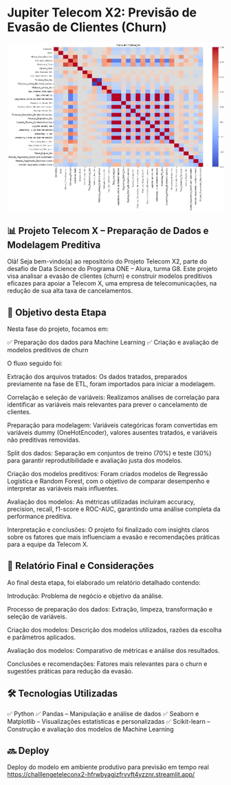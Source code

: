 <h1>Jupiter Telecom X2: Previsão de Evasão de Clientes (Churn)</h1>

<img src="img1.jpg" alt="Visão geral do projeto Telecom X" width="600"/>

<h2>📊 Projeto Telecom X – Preparação de Dados e Modelagem Preditiva</h2>
Olá! Seja bem-vindo(a) ao repositório do Projeto Telecom X2, parte do desafio de Data Science do Programa ONE – Alura, turma G8. Este projeto visa analisar a evasão de clientes (churn) e construir modelos preditivos eficazes para apoiar a Telecom X, uma empresa de telecomunicações, na redução de sua alta taxa de cancelamentos.

<h2>🎯 Objetivo desta Etapa</h2>
Nesta fase do projeto, focamos em:

✅ Preparação dos dados para Machine Learning
✅ Criação e avaliação de modelos preditivos de churn

O fluxo seguido foi:

Extração dos arquivos tratados:
Os dados tratados, preparados previamente na fase de ETL, foram importados para iniciar a modelagem.

Correlação e seleção de variáveis:
Realizamos análises de correlação para identificar as variáveis mais relevantes para prever o cancelamento de clientes.

Preparação para modelagem:
Variáveis categóricas foram convertidas em variáveis dummy (OneHotEncoder), valores ausentes tratados, e variáveis não preditivas removidas.

Split dos dados:
Separação em conjuntos de treino (70%) e teste (30%) para garantir reprodutibilidade e avaliação justa dos modelos.

Criação dos modelos preditivos:
Foram criados modelos de Regressão Logística e Random Forest, com o objetivo de comparar desempenho e interpretar as variáveis mais influentes.

Avaliação dos modelos:
As métricas utilizadas incluíram accuracy, precision, recall, f1-score e ROC-AUC, garantindo uma análise completa da performance preditiva.

Interpretação e conclusões:
O projeto foi finalizado com insights claros sobre os fatores que mais influenciam a evasão e recomendações práticas para a equipe da Telecom X.

<h2>📝 Relatório Final e Considerações</h2>
Ao final desta etapa, foi elaborado um relatório detalhado contendo:

Introdução: Problema de negócio e objetivo da análise.

Processo de preparação dos dados: Extração, limpeza, transformação e seleção de variáveis.

Criação dos modelos: Descrição dos modelos utilizados, razões da escolha e parâmetros aplicados.

Avaliação dos modelos: Comparativo de métricas e análise dos resultados.

Conclusões e recomendações: Fatores mais relevantes para o churn e sugestões práticas para redução da evasão.

<h2>🛠️ Tecnologias Utilizadas</h2>
✅ Python
✅ Pandas – Manipulação e análise de dados
✅ Seaborn e Matplotlib – Visualizações estatísticas e personalizadas
✅ Scikit-learn – Construção e avaliação dos modelos de Machine Learning

<h2>🔜 Deploy </h2>

Deploy do modelo em ambiente produtivo para previsão em tempo real
https://challlengeteleconx2-hfrwbyagjzfrvvft4vzznr.streamlit.app/
